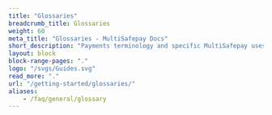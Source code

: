 ```yaml
---
title: "Glossaries"
breadcrumb_title: Glossaries
weight: 60
meta_title: "Glossaries - MultiSafepay Docs"
short_description: "Payments terminology and specific MultiSafepay uses."
layout: block
block-range-pages: "."
logo: "/svgs/Guides.svg"
read_more: "."
url: "/getting-started/glossaries/"
aliases:
    - /faq/general/glossary
---
```



